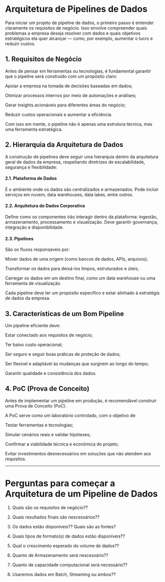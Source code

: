 # Arquitetura de Pipelines de Dados
Para iniciar um projeto de pipeline de dados, o primeiro passo é entender claramente os requisitos de negócio. Isso envolve compreender quais problemas a empresa deseja resolver com dados e quais objetivos estratégicos ela quer alcançar — como, por exemplo, aumentar o lucro e reduzir custos.

## 1. Requisitos de Negócio
Antes de pensar em ferramentas ou tecnologias, é fundamental garantir que o pipeline será construído com um propósito claro:

Apoiar a empresa na tomada de decisões baseadas em dados;

Otimizar processos internos por meio de automações e análises;

Gerar insights acionáveis para diferentes áreas do negócio;

Reduzir custos operacionais e aumentar a eficiência.

Com isso em mente, o pipeline não é apenas uma estrutura técnica, mas uma ferramenta estratégica.

## 2. Hierarquia da Arquitetura de Dados
A construção de pipelines deve seguir uma hierarquia dentro da arquitetura geral de dados da empresa, respeitando diretrizes de escalabilidade, segurança e flexibilidade:

#### 2.1. Plataforma de Dados
É o ambiente onde os dados são centralizados e armazenados. Pode incluir serviços em nuvem, data warehouses, data lakes, entre outros.

#### 2.2. Arquitetura de Dados Corporativa
Define como os componentes irão interagir dentro da plataforma: ingestão, armazenamento, processamento e visualização. Deve garantir governança, integração e disponibilidade.

#### 2.3. Pipelines
São os fluxos responsáveis por:

Mover dados de uma origem (como bancos de dados, APIs, arquivos);

Transformar os dados para deixá-los limpos, estruturados e úteis;

Carregar os dados em um destino final, como um data warehouse ou uma ferramenta de visualização.

Cada pipeline deve ter um propósito específico e estar alinhado à estratégia de dados da empresa.

## 3. Características de um Bom Pipeline
Um pipeline eficiente deve:

Estar conectado aos requisitos de negócio;

Ter baixo custo operacional;

Ser seguro e seguir boas práticas de proteção de dados;

Ser flexível e adaptável às mudanças que surgirem ao longo do tempo;

Garantir qualidade e consistência dos dados.

## 4. PoC (Prova de Conceito)
Antes de implementar um pipeline em produção, é recomendável construir uma Prova de Conceito (PoC).

A PoC serve como um laboratório controlado, com o objetivo de:

Testar ferramentas e tecnologias;

Simular cenários reais e validar hipóteses;

Confirmar a viabilidade técnica e econômica do projeto;

Evitar investimentos desnecessários em soluções que não atendem aos requisitos.

---

# Perguntas para começar a Arquitetura de um Pipeline de Dados

1. Quais são os requisitos de negócio??

2. Quais resultados finais são nescessários??

3. Os dados estão disponíveis?? Quais são as fontes?

4. Quais tipos de formato(s) de dados estão disponíveis??

5. Qual o crescimento esperado do volume de dados??

6. Quanto de Armazenamento será nescessário??

7. Quanto de capacidade computacional será necessário??

8. Usaremos dados em Batch, Streaming ou ambos??




















